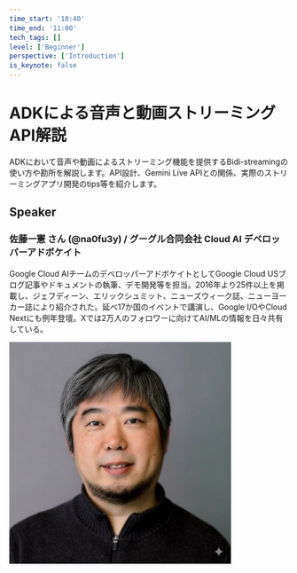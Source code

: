 ```yaml
---
time_start: '10:40'
time_end: '11:00'
tech_tags: []
level: ['Beginner']
perspective: ['Introduction']
is_keynote: false
---
```


# ADKによる音声と動画ストリーミングAPI解説

ADKにおいて音声や動画によるストリーミング機能を提供するBidi-streamingの使い方や勘所を解説します。API設計、Gemini Live APIとの関係、実際のストリーミングアプリ開発のtips等を紹介します。

## Speaker

### 佐藤一憲 さん (@na0fu3y) / グーグル合同会社 Cloud AI デベロッパーアドボケイト

Google Cloud AIチームのデベロッパーアドボケイトとしてGoogle Cloud USブログ記事やドキュメントの執筆、デモ開発等を担当。2016年より25件以上を掲載し、ジェフディーン、エリックシュミット、ニューズウィーク誌、ニューヨーカー誌により紹介された。延べ17か国のイベントで講演し、Google I/OやCloud Nextにも例年登壇。Xでは2万人のフォロワーに向けてAI/MLの情報を日々共有している。

![](https://github.com/kazunori279/my-sessions-and-bio/blob/master/photo_202507_small.jpg?raw=true)
